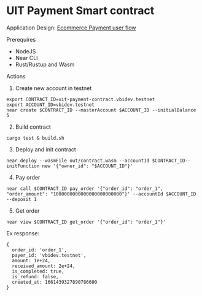 # UIT Payment Smart contract

Application Design: [Ecommerce Payment user flow](https://drive.google.com/file/d/1ilBGG7hfkx7r6KzQy_6cEiHJqQlcSf6w/view?usp=sharing)

Prerequires
- NodeJS
- Near CLI
- Rust/Rustup and Wasm

Actions

1. Create new account in testnet
```
export CONTRACT_ID=uit-payment-contract.vbidev.testnet
export ACCOUNT_ID=vbidev.testnet
near create $CONTRACT_ID --masterAccount $ACCOUNT_ID --initialBalance 5
```

2. Build contract
```
cargo test & build.sh
```

3. Deploy and init contract
```
near deploy --wasmFile out/contract.wasm --accountId $CONTRACT_ID--initFunction new '{"owner_id": "$ACCOUNT_ID"}'
```

4. Pay order
```
near call $CONTRACT_ID pay_order '{"order_id": "order_1", "order_amount": "1000000000000000000000000"}' --accountId $ACCOUNT_ID --deposit 1
```

5. Get order

```
near view $CONTRACT_ID get_order '{"order_id": "order_1"}'
```

Ex response:
```
{
  order_id: 'order_1',
  payer_id: 'vbidev.testnet',
  amount: 1e+24,
  received_amount: 2e+24,
  is_completed: true,
  is_refund: false,
  created_at: 1661439327890786600
}
```